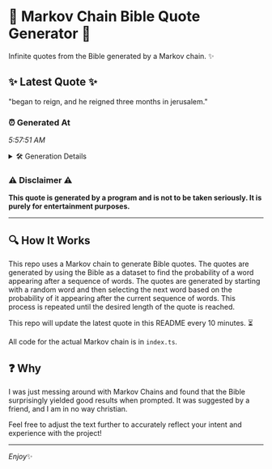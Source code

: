 # 📖 Markov Chain Bible Quote Generator 📖

Infinite quotes from the Bible generated by a Markov chain. ✨

## ✨ Latest Quote ✨
"began to reign, and he reigned three months in jerusalem."

### ⏰ Generated At
*5:57:51 AM*

<details>
    <summary>🛠️ Generation Details</summary>
    <p>
        <strong>🌱 Seed:</strong> began<br>
        <strong>🔄 Iterations:</strong> 9<br>
        <strong>📜 Context History:</strong><br>[ began ]: to<br>[ began, to ]: reign,<br>[ began, to, reign, ]: and<br>[ began, to, reign,, and ]: he<br>[ began, to, reign,, and, he ]: reigned<br>[ began, to, reign,, and, he, reigned ]: three<br>[ to, reign,, and, he, reigned, three ]: months<br>[ reign,, and, he, reigned, three, months ]: in<br>[ and, he, reigned, three, months, in ]: jerusalem.<br>
    </p>
</details>

### ⚠️ Disclaimer ⚠️
**This quote is generated by a program and is not to be taken seriously. It is purely for entertainment purposes.**

---

## 🔍 How It Works

This repo uses a Markov chain to generate Bible quotes. The quotes are generated by using the Bible as a dataset to find the probability of a word appearing after a sequence of words. The quotes are generated by starting with a random word and then selecting the next word based on the probability of it appearing after the current sequence of words. This process is repeated until the desired length of the quote is reached.

This repo will update the latest quote in this README every 10 minutes. ⏳

All code for the actual Markov chain is in `index.ts`.

## ❓ Why

I was just messing around with Markov Chains and found that the Bible surprisingly yielded good results when prompted. 
It was suggested by a friend, and I am in no way christian.

Feel free to adjust the text further to accurately reflect your intent and experience with the project!

---

*Enjoy*✨
